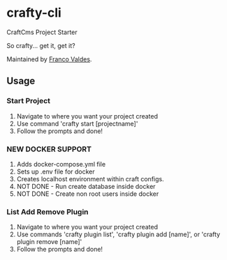# crafty-cli
CraftCms Project Starter

So crafty... get it, get it?

Maintained by [Franco Valdes](https://github.com/fvaldes33).

## Usage

### Start Project

1. Navigate to where you want your project created
2. Use command 'crafty start [projectname]'
3. Follow the prompts and done!

### NEW DOCKER SUPPORT
1. Adds docker-compose.yml file
2. Sets up .env file for docker
3. Creates localhost environment within craft configs.
4. NOT DONE - Run create database inside docker
5. NOT DONE - Create non root users inside docker

### List Add Remove Plugin

1. Navigate to where you want your project created
2. Use commands 'crafty plugin list', 'crafty plugin add [name]', or 'crafty plugin remove [name]'
3. Follow the prompts and done!
